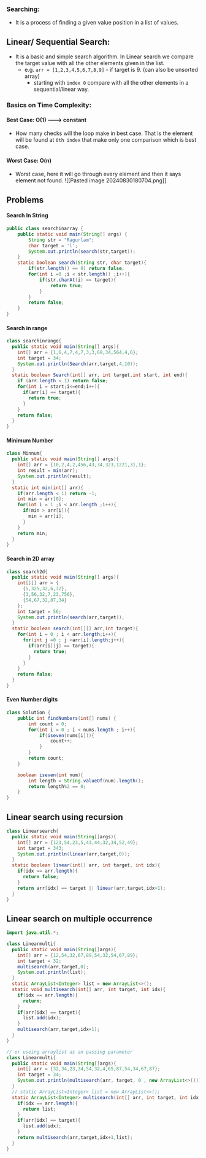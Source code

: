 ### Searching:
- It is a process of finding a given value position in a list of values.
## Linear/ Sequential Search:
- It is a basic and simple search algorithm. In Linear search we compare the target value with all the other elements given in the list.
	- e.g.
	 `arr = [1,2,3,4,5,6,7,8,9]` - if target is 9. (can also be unsorted array)
		- starting with `index 0` compare with all the other elements in a sequential/linear way.
### Basics on Time Complexity:
#### Best Case: O(1) ---> constant
- How many checks will the loop make in best case. That is the element will be found at `0th index` that make only one comparison which is best case.
#### Worst Case: O(n)
- Worst case, here it will go through every element and then it says element not found.
![[Pasted image 20240830180704.png]]
## Problems
#### Search In String
```java
public class searchinarray {
    public static void main(String[] args) {
        String str = "Ragurlam";
        char target = 'l';
        System.out.println(search(str,target));
    }
    static boolean search(String str, char target){
        if(str.length() == 0) return false;
        for(int i =0 ;i < str.length() ;i++){
            if(str.charAt(i) == target){
                return true;
            }
        }
        return false;
    }
}
```
#### Search in range
```java
class searchinrange{
  public static void main(String[] args){
    int[] arr = {1,6,4,7,4,7,3,3,68,34,564,4,6};
    int target = 34;
    System.out.println(Search(arr,target,4,10));
  }
  static boolean Search(int[] arr, int target,int start, int end){
    if (arr.length < 1) return false;
    for(int i = start;i<=end;i++){
      if(arr[i] == target){
        return true;
      }
    }
    return false;
  }
}
```
#### Minimum Number
```java
class Minnum{
  public static void main(String[] args){
    int[] arr = {10,2,4,2,456,43,34,323,1221,31,1};
    int result = min(arr);
    System.out.println(result);
  }
  static int min(int[] arr){
    if(arr.length < 1) return -1;
    int min = arr[0];
    for(int i = 1 ;i < arr.length ;i++){
      if(min > arr[i]){
        min = arr[i];
      }
    }
    return min;
  }
}
```
#### Search in 2D array
```java
class search2d{
  public static void main(String[] args){
    int[][] arr = {
      {5,325,32,6,32},
      {3,56,32,7,23,756},
      {54,67,32,87,34}
    };
    int target = 56;
    System.out.println(search(arr,target));
  }
  static boolean search(int[][] arr,int target){
    for(int i = 0 ; i < arr.length;i++){
      for(int j =0 ; j <arr[i].length;j++){
        if(arr[i][j] == target){
          return true;
        }
      }
    }
    return false;
  }
}
```
#### Even Number digits
```java
class Solution {
    public int findNumbers(int[] nums) {
        int count = 0;
        for(int i = 0 ; i < nums.length ; i++){
            if(iseven(nums[i])){
                count++;
            }
        }
        return count;
    }

    boolean iseven(int num){
        int length = String.valueOf(num).length();
        return length%2 == 0;
    }
}
```
## Linear search using recursion
```java
class Linearsearch{
  public static void main(String[]args){
    int[] arr = {123,54,23,5,43,44,32,34,52,49};
    int target = 343;
    System.out.println(linear(arr,target,0));
  }
  static boolean linear(int[] arr, int target, int idx){
    if(idx == arr.length){
      return false;
    }
    return arr[idx] == target || linear(arr,target,idx+1);
  }
}
```
## Linear search on multiple occurrence
```java
import java.util.*;

class Linearmulti{
  public static void main(String[]args){
    int[] arr = {12,54,32,67,89,54,32,54,67,89};
    int target = 32;
    multisearch(arr,target,0);
    System.out.println(list);
  }
  static ArrayList<Integer> list = new ArrayList<>();
  static void multisearch(int[] arr, int target, int idx){
    if(idx == arr.length){
      return;
    }
    if(arr[idx] == target){
      list.add(idx);
    }
    multisearch(arr,target,idx+1);
  }
}

// or useing arraylist as an passing parameter
class Linearmulti{
  public static void main(String[]args){
    int[] arr = {32,34,23,34,54,32,4,65,87,54,34,67,87};
    int target = 34;
    System.out.println(multisearch(arr, target, 0 , new ArrayList<>()));
  }
  // static ArrayList<Integer> list = new ArrayList<>();
  static ArrayList<Integer> multisearch(int[] arr, int target, int idx, ArrayList<Integer> list){
    if(idx == arr.length){
      return list;
    }
    if(arr[idx] == target){
      list.add(idx);
    }
    return multisearch(arr,target,idx+1,list);
  }
}
```
## 